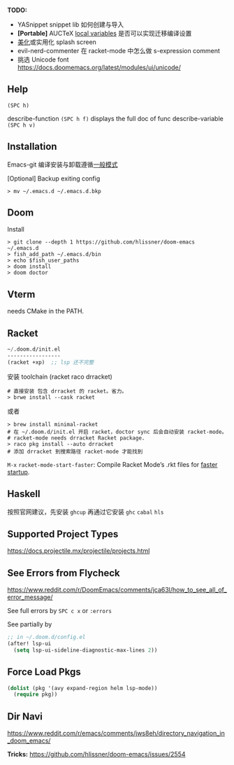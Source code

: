 **TODO:**
- YASnippet snippet lib 如何创建与导入
- **[Portable]** AUCTeX [local variables](https://tex.stackexchange.com/questions/478329/auctex-fails-to-put-auxilary-files-in-a-certain-directory) 是否可以实现迁移编译设置
- [美化](https://www.reddit.com/r/emacs/comments/fzz4l6/my_fancy_splash_screen/)或实用化 splash screen
- evil-nerd-commenter 在 racket-mode 中怎么做 s-expression comment
- 挑选 Unicode font https://docs.doomemacs.org/latest/modules/ui/unicode/

## Help
`(SPC h)`

describe-function `(SPC h f)` displays the full doc of func
describe-variable `(SPC h v)`


## Installation
Emacs-git 编译安装与卸载遵循[一般模式](https://www.debian.org/doc/manuals/debian-reference/ch12.zh-cn.html#_compile_and_install_a_program)

[Optional] Backup exiting config
```shell
> mv ~/.emacs.d ~/.emacs.d.bkp
```


## Doom
Install
```shell
> git clone --depth 1 https://github.com/hlissner/doom-emacs ~/.emacs.d
> fish_add_path ~/.emacs.d/bin
> echo $fish_user_paths
> doom install
> doom doctor
```


## Vterm 
needs CMake in the PATH.


## Racket
```lisp
~/.doom.d/init.el
-----------------
(racket +xp)  ;; lsp 还不完整
```
安装 toolchain (racket raco drracket)
```shell
# 直接安装 包含 drracket 的 racket。省力。
> brwe install --cask racket
```
或者
```shell
> brew install minimal-racket
# 在 ~/.doom.d/init.el 开启 racket，doctor sync 后会自动安装 racket-mode。
# racket-mode needs drracket Racket package.
> raco pkg install --auto drracket
# 添加 drracket 到搜索路径 racket-mode 才能找到
```
`M-x` `racket-mode-start-faster`: Compile Racket Mode’s .rkt files for [faster startup](https://www.racket-mode.com/#racket_002dmode_002dstart_002dfaster).


## Haskell
按照官网建议，先安装 `ghcup` 再通过它安装 `ghc` `cabal` `hls`


## Supported Project Types
https://docs.projectile.mx/projectile/projects.html


## See Errors from Flycheck
https://www.reddit.com/r/DoomEmacs/comments/jca63l/how_to_see_all_of_error_message/

See full errors by `SPC c x` or `:errors`

See partially by
```lisp
;; in ~/.doom.d/config.el
(after! lsp-ui
  (setq lsp-ui-sideline-diagnostic-max-lines 2))
```


## Force Load Pkgs
```lisp
(dolist (pkg '(avy expand-region helm lsp-mode))
  (require pkg))
```


## Dir Navi
https://www.reddit.com/r/emacs/comments/jws8eh/directory_navigation_in_doom_emacs/


**Tricks:**
https://github.com/hlissner/doom-emacs/issues/2554